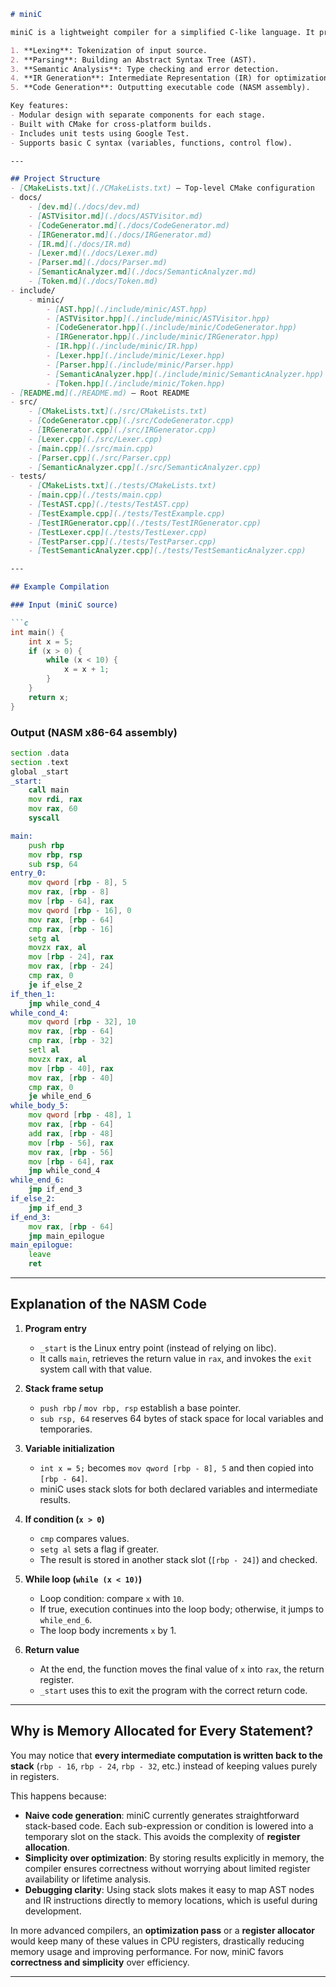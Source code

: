 ````markdown
# miniC

miniC is a lightweight compiler for a simplified C-like language. It processes source code through these stages:

1. **Lexing**: Tokenization of input source.  
2. **Parsing**: Building an Abstract Syntax Tree (AST).  
3. **Semantic Analysis**: Type checking and error detection.  
4. **IR Generation**: Intermediate Representation (IR) for optimization.  
5. **Code Generation**: Outputting executable code (NASM assembly).

Key features:
- Modular design with separate components for each stage.
- Built with CMake for cross-platform builds.
- Includes unit tests using Google Test.
- Supports basic C syntax (variables, functions, control flow).

---

## Project Structure
- [CMakeLists.txt](./CMakeLists.txt) — Top-level CMake configuration  
- docs/
    - [dev.md](./docs/dev.md)
    - [ASTVisitor.md](./docs/ASTVisitor.md)
    - [CodeGenerator.md](./docs/CodeGenerator.md)
    - [IRGenerator.md](./docs/IRGenerator.md)
    - [IR.md](./docs/IR.md)
    - [Lexer.md](./docs/Lexer.md)
    - [Parser.md](./docs/Parser.md)
    - [SemanticAnalyzer.md](./docs/SemanticAnalyzer.md)
    - [Token.md](./docs/Token.md)
- include/
    - minic/
        - [AST.hpp](./include/minic/AST.hpp)
        - [ASTVisitor.hpp](./include/minic/ASTVisitor.hpp)
        - [CodeGenerator.hpp](./include/minic/CodeGenerator.hpp)
        - [IRGenerator.hpp](./include/minic/IRGenerator.hpp)
        - [IR.hpp](./include/minic/IR.hpp)
        - [Lexer.hpp](./include/minic/Lexer.hpp)
        - [Parser.hpp](./include/minic/Parser.hpp)
        - [SemanticAnalyzer.hpp](./include/minic/SemanticAnalyzer.hpp)
        - [Token.hpp](./include/minic/Token.hpp)
- [README.md](./README.md) — Root README  
- src/
    - [CMakeLists.txt](./src/CMakeLists.txt)
    - [CodeGenerator.cpp](./src/CodeGenerator.cpp)
    - [IRGenerator.cpp](./src/IRGenerator.cpp)
    - [Lexer.cpp](./src/Lexer.cpp)
    - [main.cpp](./src/main.cpp)
    - [Parser.cpp](./src/Parser.cpp)
    - [SemanticAnalyzer.cpp](./src/SemanticAnalyzer.cpp)
- tests/
    - [CMakeLists.txt](./tests/CMakeLists.txt)
    - [main.cpp](./tests/main.cpp)
    - [TestAST.cpp](./tests/TestAST.cpp)
    - [TestExample.cpp](./tests/TestExample.cpp)
    - [TestIRGenerator.cpp](./tests/TestIRGenerator.cpp)
    - [TestLexer.cpp](./tests/TestLexer.cpp)
    - [TestParser.cpp](./tests/TestParser.cpp)
    - [TestSemanticAnalyzer.cpp](./tests/TestSemanticAnalyzer.cpp)

---

## Example Compilation

### Input (miniC source)

```c
int main() {
    int x = 5;
    if (x > 0) {
        while (x < 10) {
            x = x + 1;
        }
    }
    return x;
}
````

### Output (NASM x86-64 assembly)

```asm
section .data
section .text
global _start
_start:
    call main
    mov rdi, rax
    mov rax, 60
    syscall

main:
    push rbp
    mov rbp, rsp
    sub rsp, 64
entry_0:
    mov qword [rbp - 8], 5
    mov rax, [rbp - 8]
    mov [rbp - 64], rax
    mov qword [rbp - 16], 0
    mov rax, [rbp - 64]
    cmp rax, [rbp - 16]
    setg al
    movzx rax, al
    mov [rbp - 24], rax
    mov rax, [rbp - 24]
    cmp rax, 0
    je if_else_2
if_then_1:
    jmp while_cond_4
while_cond_4:
    mov qword [rbp - 32], 10
    mov rax, [rbp - 64]
    cmp rax, [rbp - 32]
    setl al
    movzx rax, al
    mov [rbp - 40], rax
    mov rax, [rbp - 40]
    cmp rax, 0
    je while_end_6
while_body_5:
    mov qword [rbp - 48], 1
    mov rax, [rbp - 64]
    add rax, [rbp - 48]
    mov [rbp - 56], rax
    mov rax, [rbp - 56]
    mov [rbp - 64], rax
    jmp while_cond_4
while_end_6:
    jmp if_end_3
if_else_2:
    jmp if_end_3
if_end_3:
    mov rax, [rbp - 64]
    jmp main_epilogue
main_epilogue:
    leave
    ret
```

---

## Explanation of the NASM Code

1. **Program entry**

   * `_start` is the Linux entry point (instead of relying on libc).
   * It calls `main`, retrieves the return value in `rax`, and invokes the `exit` system call with that value.

2. **Stack frame setup**

   * `push rbp` / `mov rbp, rsp` establish a base pointer.
   * `sub rsp, 64` reserves 64 bytes of stack space for local variables and temporaries.

3. **Variable initialization**

   * `int x = 5;` becomes `mov qword [rbp - 8], 5` and then copied into `[rbp - 64]`.
   * miniC uses stack slots for both declared variables and intermediate results.

4. **If condition (`x > 0`)**

   * `cmp` compares values.
   * `setg al` sets a flag if greater.
   * The result is stored in another stack slot (`[rbp - 24]`) and checked.

5. **While loop (`while (x < 10)`)**

   * Loop condition: compare `x` with `10`.
   * If true, execution continues into the loop body; otherwise, it jumps to `while_end_6`.
   * The loop body increments `x` by 1.

6. **Return value**

   * At the end, the function moves the final value of `x` into `rax`, the return register.
   * `_start` uses this to exit the program with the correct return code.

---

## Why is Memory Allocated for Every Statement?

You may notice that **every intermediate computation is written back to the stack** (`rbp - 16`, `rbp - 24`, `rbp - 32`, etc.) instead of keeping values purely in registers.

This happens because:

* **Naive code generation**: miniC currently generates straightforward stack-based code. Each sub-expression or condition is lowered into a temporary slot on the stack. This avoids the complexity of **register allocation**.
* **Simplicity over optimization**: By storing results explicitly in memory, the compiler ensures correctness without worrying about limited register availability or lifetime analysis.
* **Debugging clarity**: Using stack slots makes it easy to map AST nodes and IR instructions directly to memory locations, which is useful during development.

In more advanced compilers, an **optimization pass** or a **register allocator** would keep many of these values in CPU registers, drastically reducing memory usage and improving performance. For now, miniC favors **correctness and simplicity** over efficiency.

---